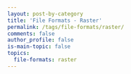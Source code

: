 ```yaml
---
layout: post-by-category
title: 'File Formats - Raster'
permalink: /tags/file-formats/raster/
comments: false
author_profile: false
is-main-topic: false
topics:
  file-formats: raster
---
```

